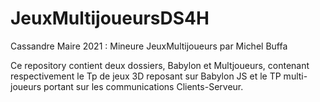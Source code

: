 # JeuxMultijoueursDS4H 
Cassandre Maire 2021 : Mineure JeuxMultijoueurs par Michel Buffa

Ce repository contient deux dossiers, Babylon et Multjoueurs, contenant respectivement le Tp de jeux 3D reposant sur Babylon JS et le TP multi-joueurs portant sur les communications Clients-Serveur.
